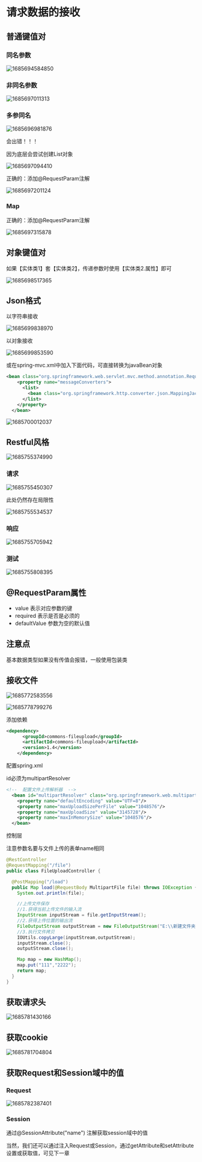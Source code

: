 # 请求数据的接收

## 普通键值对

### 同名参数

![1685694584850](image/23-06-02-请求数据的接收/1685694584850.png)

### 非同名参数

![1685697011313](image/23-06-02-请求数据的接收/1685697011313.png)

### 多参同名

![1685696981876](image/23-06-02-请求数据的接收/1685696981876.png)

会出错！！！

因为底层会尝试创建List对象

![1685697094410](image/23-06-02-请求数据的接收/1685697094410.png)

正确的：添加@RequestParam注解

![1685697201124](image/23-06-02-请求数据的接收/1685697201124.png)

### Map

正确的：添加@RequestParam注解

![1685697315878](image/23-06-02-请求数据的接收/1685697315878.png)

## 对象键值对

如果【实体类1】套【实体类2】，传递参数时使用【实体类2.属性】即可

![1685698517365](image/23-06-02-javaweb常用对象获取/1685698517365.png)

## Json格式

以字符串接收

![1685699838970](image/23-06-02-javaweb常用对象获取/1685699838970.png)

以对象接收

![1685699853590](image/23-06-02-javaweb常用对象获取/1685699853590.png)

或在spring-mvc.xml中加入下面代码，可直接转换为javaBean对象

```xml
<bean class="org.springframework.web.servlet.mvc.method.annotation.RequestMappingHandlerAdapter">
    <property name="messageConverters">
      <list>
        <bean class="org.springframework.http.converter.json.MappingJackson2HttpMessageConverter"/>
      </list>
    </property>
  </bean>
```

![1685700012037](image/23-06-02-javaweb常用对象获取/1685700012037.png)

## Restful风格

![1685755374990](image/23-06-02-javaweb常用对象获取/1685755374990.png)

### 请求

![1685755450307](image/23-06-02-javaweb常用对象获取/1685755450307.png)

此处仍然存在局限性

![1685755534537](image/23-06-02-javaweb常用对象获取/1685755534537.png)

### 响应

![1685755705942](image/23-06-02-javaweb常用对象获取/1685755705942.png)

### 测试

![1685755808395](image/23-06-02-javaweb常用对象获取/1685755808395.png)

## @RequestParam属性

* value  表示对应参数的键
* required  表示是否是必须的
* defaultValue  参数为空的默认值

## 注意点

基本数据类型如果没有传值会报错，一般使用包装类

## 接收文件

![1685772583556](image/23-06-02-请求数据的接收/1685772583556.png)

![1685778799276](image/23-06-02-请求数据的接收/1685778799276.png)

添加依赖

```xml
<dependency>
      <groupId>commons-fileupload</groupId>
      <artifactId>commons-fileupload</artifactId>
      <version>1.4</version>
    </dependency>
```

配置spring.xml

id必须为multipartResolver

```xml
<!--  配置文件上传解析器  -->
  <bean id="multipartResolver" class="org.springframework.web.multipart.commons.CommonsMultipartResolver">
    <property name="defaultEncoding" value="UTF=8"/>
    <property name="maxUploadSizePerFile" value="1048576"/>
    <property name="maxUploadSize" value="3145728"/>
    <property name="maxInMemorySize" value="1048576"/>
  </bean>
```

控制层

注意参数名要与文件上传的表单name相同

```java
@RestController
@RequestMapping("/file")
public class FileUploadController {

  @PostMapping("/load")
  public Map load(@RequestBody MultipartFile file) throws IOException {
    System.out.println(file);

    //上传文件保存
    //1.获得当前上传文件的输入流
    InputStream inputStream = file.getInputStream();
    //2.获得上传位置的输出流
    FileOutputStream outputStream = new FileOutputStream("E:\\新建文件夹 (2)\\" + file.getOriginalFilename());
    //3.执行文件拷贝
    IOUtils.copyLarge(inputStream,outputStream);
    inputStream.close();
    outputStream.close();

    Map map = new HashMap();
    map.put("111","2222");
    return map;
  }
}
```

## 获取请求头

![1685781430166](image/23-06-02-请求数据的接收/1685781430166.png)

## 获取cookie

![1685781704804](image/23-06-02-请求数据的接收/1685781704804.png)

## 获取Request和Session域中的值

### Request

![1685782387401](image/23-06-02-请求数据的接收/1685782387401.png)

### Session

通过@SessionAttribute("name") 注解获取session域中的值

当然，我们还可以通过注入Request或Session，通过getAttribute和setAttribute设置或获取值，可见下一章
